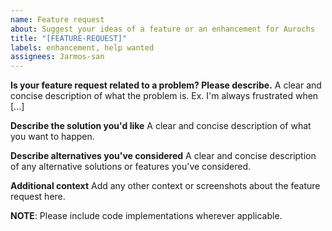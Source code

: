 ```yaml
---
name: Feature request
about: Suggest your ideas of a feature or an enhancement for Aurochs
title: "[FEATURE-REQUEST]"
labels: enhancement, help wanted
assignees: Jarmos-san
---
```


**Is your feature request related to a problem? Please describe.**
A clear and concise description of what the problem is. Ex. I'm always frustrated when [...]

**Describe the solution you'd like**
A clear and concise description of what you want to happen.

**Describe alternatives you've considered**
A clear and concise description of any alternative solutions or features you've considered.

**Additional context**
Add any other context or screenshots about the feature request here.

**NOTE**: Please include code implementations wherever applicable.
